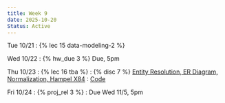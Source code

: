 ```yaml
---
title: Week 9
date: 2025-10-20
Status: Active
---
```


Tue 10/21
: {% lec 15 data-modeling-2 %}

Wed 10/22
: {% hw_due 3 %} Due, 5pm

Thu 10/23
: {% lec 16 tba %}
: {% disc 7 %} [Entity Resolution, ER Diagram, Normalization, Hampel X84](https://drive.google.com/file/d/1afXj3glgEEG7F0RINpmQveO_yHnxtCDJ/view?usp=sharing)
  : [Code](http://data101.datahub.berkeley.edu/hub/user-redirect/git-pull?repo=https%3A%2F%2Fgithub.com%2Fcal-data-eng%2Ffa25-materials&urlpath=tree%2Ffa25-materials%2Fdisc%2Fdisc07%2Fdisc07.ipynb&branch=main) 



Fri 10/24
: {% proj_rel 3 %} 
  : Due Wed 11/5, 5pm
